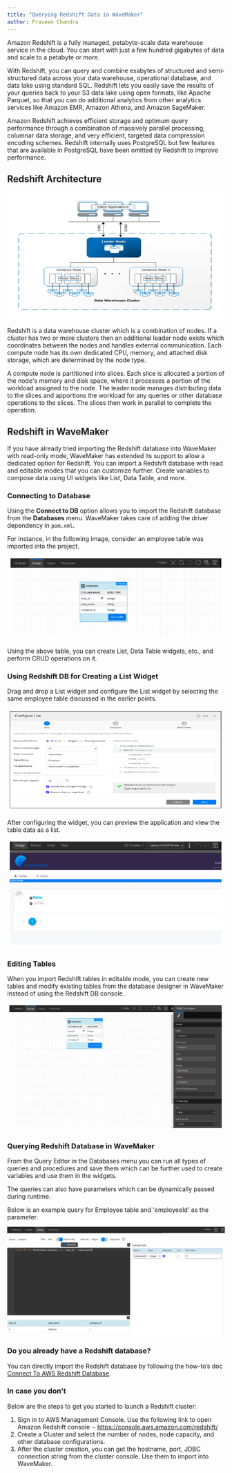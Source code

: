 ```yaml
---
title: "Querying Redshift Data in WaveMaker"
author: Praveen Chandra
---
```


Amazon Redshift is a fully managed, petabyte-scale data warehouse service in the cloud. You can start with just a few hundred gigabytes of data and scale to a petabyte or more.

<!-- truncate -->

With Redshift, you can query and combine exabytes of structured and semi-structured data across your data warehouse, operational database, and data lake using standard SQL. Redshift lets you easily save the results of your queries back to your S3 data lake using open formats, like Apache Parquet, so that you can do additional analytics from other analytics services like Amazon EMR, Amazon Athena, and Amazon SageMaker.

Amazon Redshift achieves efficient storage and optimum query performance through a combination of massively parallel processing, columnar data storage, and very efficient, targeted data compression encoding schemes.
Redshift internally uses PostgreSQL but few features that are available in PostgreSQL have been omitted by Redshift to improve performance.

## Redshift Architecture

![Redshift Architecture](/learn/assets/redshift-architecture.png)

Redshift is a data warehouse cluster which is a combination of nodes. If a cluster has two or more clusters then an additional leader node exists which coordinates between the nodes and handles external communication.
Each compute node has its own dedicated CPU, memory, and attached disk storage, which are determined by the node type. 

A compute node is partitioned into slices. Each slice is allocated a portion of the node's memory and disk space, where it processes a portion of the workload assigned to the node. The leader node manages distributing data to the slices and apportions the workload for any queries or other database operations to the slices. The slices then work in parallel to complete the operation.

## Redshift in WaveMaker

If you have already tried importing the Redshift database into WaveMaker with read-only mode, WaveMaker has extended its support to allow a dedicated option for Redshift. You can import a Redshift database with read and editable modes that you can customize further. Create variables to compose data using UI widgets like List, Data Table, and more. 

### Connecting to Database

Using the **Connect to DB** option allows you to import the Redshift database from the **Databases** menu. WaveMaker takes care of adding the driver dependency in `pom.xml`. 

For instance, in the following image, consider an employee table was imported into the project.

![Redshift Design](/learn/assets/redshift-design-page.png)

Using the above table, you can create List, Data Table widgets, etc., and perform CRUD operations on it.

### Using Redshift DB for Creating a List Widget

Drag and drop a List widget and configure the List widget by selecting the same employee table discussed in the earlier points.

![Redshift Configure List](/learn/assets/redshift-configure-list.png)

After configuring the widget, you can preview the application and view the table data as a list.

![Redshift List Widget](/learn/assets/redshift-list-widget.png)

### Editing Tables

When you import Redshift tables in editable mode, you can create new tables and modify existing tables from the database designer in WaveMaker instead of using the Redshift DB console.

![Redshift Table Options](/learn/assets/redshift-table-options.png)

### Querying Redshift Database in WaveMaker

From the Query Editor in the Databases menu you can run all types of queries and procedures and save them which can be further used to create variables and use them in the widgets.

The queries can also have parameters which can be dynamically passed during runtime.

Below is an example query for Employee table and 'employeeId' as the parameter.

![Redshift Query](/learn/assets/redshift-queries.png)

### Do you already have a Redshift database?

You can directly import the Redshift database by following the how-to’s doc [Connect To AWS Redshift Database](/learn/how-tos/configuring-aws-redshiftdb#docsNav).

### In case you don't

Below are the steps to get you started to launch a Redshift cluster:

1. Sign in to AWS Management Console. Use the following link to open Amazon Redshift console − https://console.aws.amazon.com/redshift/
2. Create a Cluster and select the number of nodes, node capacity, and other database configurations.
3. After the cluster creation, you can get the hostname, port, JDBC connection string from the cluster console. Use them to import into WaveMaker.

